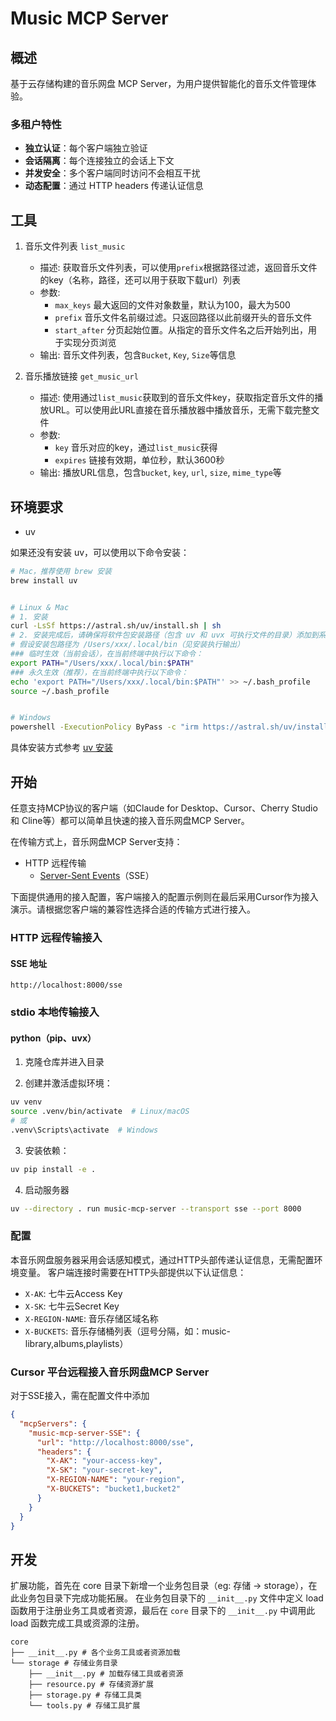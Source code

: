 # Music MCP Server

## 概述

基于云存储构建的音乐网盘 MCP Server，为用户提供智能化的音乐文件管理体验。

### 多租户特性

- **独立认证**：每个客户端独立验证
- **会话隔离**：每个连接独立的会话上下文
- **并发安全**：多个客户端同时访问不会相互干扰
- **动态配置**：通过 HTTP headers 传递认证信息

## 工具

1. 音乐文件列表 `list_music`
    - 描述: 获取音乐文件列表，可以使用`prefix`根据路径过滤，返回音乐文件的key（名称，路径，还可以用于获取下载url）列表
    - 参数:
      - `max_keys` 最大返回的文件对象数量，默认为100，最大为500
      - `prefix` 音乐文件名前缀过滤。只返回路径以此前缀开头的音乐文件
      - `start_after` 分页起始位置。从指定的音乐文件名之后开始列出，用于实现分页浏览
    - 输出: 音乐文件列表，包含`Bucket`, `Key`, `Size`等信息

2. 音乐播放链接 `get_music_url`
    - 描述: 使用通过`list_music`获取到的音乐文件key，获取指定音乐文件的播放URL。可以使用此URL直接在音乐播放器中播放音乐，无需下载完整文件
    - 参数:
      - `key` 音乐对应的key，通过`list_music`获得
      - `expires` 链接有效期，单位秒，默认3600秒
    - 输出: 播放URL信息，包含`bucket`, `key`, `url`, `size`, `mime_type`等

## 环境要求

- uv

如果还没有安装 uv，可以使用以下命令安装：

```bash
# Mac，推荐使用 brew 安装
brew install uv


# Linux & Mac
# 1. 安装
curl -LsSf https://astral.sh/uv/install.sh | sh
# 2. 安装完成后，请确保将软件包安装路径（包含 uv 和 uvx 可执行文件的目录）添加到系统的 PATH 环境变量中。
# 假设安装包路径为 /Users/xxx/.local/bin（见安装执行输出）
### 临时生效（当前会话），在当前终端中执行以下命令：
export PATH="/Users/xxx/.local/bin:$PATH"
### 永久生效（推荐），在当前终端中执行以下命令：
echo 'export PATH="/Users/xxx/.local/bin:$PATH"' >> ~/.bash_profile
source ~/.bash_profile


# Windows
powershell -ExecutionPolicy ByPass -c "irm https://astral.sh/uv/install.ps1 | iex"
```

具体安装方式参考 [uv 安装](https://docs.astral.sh/uv/getting-started/installation/#pypi)

## 开始

任意支持MCP协议的客户端（如Claude for Desktop、Cursor、Cherry Studio 和 Cline等）都可以简单且快速的接入音乐网盘MCP Server。

在传输方式上，音乐网盘MCP Server支持：

- HTTP 远程传输
  - [Server-Sent Events](https://en.wikipedia.org/wiki/Server-sent_events)（SSE）

下面提供通用的接入配置，客户端接入的配置示例则在最后采用Cursor作为接入演示。请根据您客户端的兼容性选择合适的传输方式进行接入。

### HTTP 远程传输接入

#### SSE 地址

```shell
http://localhost:8000/sse
```

### stdio 本地传输接入

#### python（pip、uvx）

1. 克隆仓库并进入目录

2. 创建并激活虚拟环境：

  ```bash
  uv venv
  source .venv/bin/activate  # Linux/macOS
  # 或
  .venv\Scripts\activate  # Windows
  ```

3. 安装依赖：

  ```bash
  uv pip install -e .
  ```

4. 启动服务器

```bash
uv --directory . run music-mcp-server --transport sse --port 8000
```

### 配置

本音乐网盘服务器采用会话感知模式，通过HTTP头部传递认证信息，无需配置环境变量。
客户端连接时需要在HTTP头部提供以下认证信息：

- `X-AK`: 七牛云Access Key
- `X-SK`: 七牛云Secret Key  
- `X-REGION-NAME`: 音乐存储区域名称
- `X-BUCKETS`: 音乐存储桶列表（逗号分隔，如：music-library,albums,playlists）

### Cursor 平台远程接入音乐网盘MCP Server

对于SSE接入，需在配置文件中添加

```json
{
  "mcpServers": {
    "music-mcp-server-SSE": {
      "url": "http://localhost:8000/sse",
      "headers": {
        "X-AK": "your-access-key",
        "X-SK": "your-secret-key",
        "X-REGION-NAME": "your-region",
        "X-BUCKETS": "bucket1,bucket2"
      }
    }
  }
}
```

## 开发

扩展功能，首先在 core 目录下新增一个业务包目录（eg: 存储 -> storage），在此业务包目录下完成功能拓展。
在业务包目录下的 `__init__.py` 文件中定义 load 函数用于注册业务工具或者资源，最后在 `core` 目录下的 `__init__.py`
中调用此 load 函数完成工具或资源的注册。

```shell
core
├── __init__.py # 各个业务工具或者资源加载
└── storage # 存储业务目录
    ├── __init__.py # 加载存储工具或者资源
    ├── resource.py # 存储资源扩展
    ├── storage.py # 存储工具类
    └── tools.py # 存储工具扩展
```
